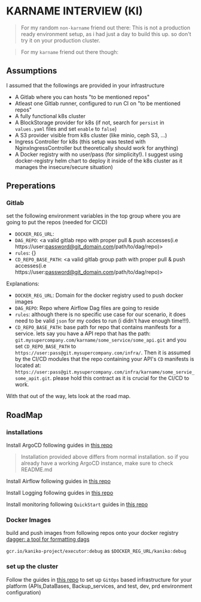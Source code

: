 # KARNAME INTERVIEW (KI)

> For my random `non-karname` friend out there: This is not a production ready environment setup, as i had just a day to build this up.
so don't try it on your production cluster.

> For my `karname` friend out there though:

## Assumptions 
I assumed that the followings are provided in your infrastructure
- A Gitlab where you can hosts "to be mentioned repos" 
- Atleast one Gitlab runner, configured to run CI on "to be mentioned repos"
- A fully functional k8s cluster
- A BlockStorage provider for k8s (if not, search for `persist` in `values.yaml` files and set `enable` to `false`)
- A S3 provider visible from k8s cluster (like minio, ceph S3, ...)
- Ingress Controller for k8s (this setup was tested with NginxIngressController but theoretically should work for anything)
- A Docker registry with no user/pass (for simplicity!). I suggest using docker-registry helm chart to deploy it inside of the k8s cluster as it manages the insecure/secure situation)

## Preperations

### Gitlab 
set the following environment variables in the top group where you are going to put the repos (needed for CICD)
- `DOCKER_REG_URL`: <Docker Registry Domain> 
- `DAG_REPO`: <a valid gitlab repo with proper pull & push accesses(i.e https://user:password@git_domain.com/path/to/dag/repo)>
- `rules`: {} 
- `CD_REPO_BASE_PATH`: <a valid gitlab group path with proper pull & push accesses(i.e https://user:password@git_domain.com/path/to/dag/repo)>

Explanations: 
- `DOCKER_REG_URL`: Domain for the docker registry used to push docker images
- `DAG_REPO`: Repo where Airflow Dag files are going to reside
- `rules`: although there is no specific use case for our scenario, it does need to be valid `json` for my codes to run (i didn't have enough time!!!).
- `CD_REPO_BASE_PATH`: base path for repo that contains manifests for a service.
lets say you have a API repo that has the path: `git.mysupercompany.com/karname/some_service/some_api.git` and you set `CD_REPO_BASE_PATH` to `https://user:pass@git.mysupercompany.com/infra/`. Then it is assumed by the CI/CD modules that the repo containing your API's `CD` manifests is located at: `https://user:pass@git.mysupercompany.com/infra/karname/some_servie_some_apit.git`.
please hold this contract as it is crucial for the CI/CD to work.

With that out of the way, lets look at the road map.

## RoadMap

### installations 
Install ArgoCD following guides in [this repo](https://github.com/karname-interview/argocd)
> Installation provided above differs from normal installation. so if you already have a working ArgoCD instance, make sure to check README.md

Install Airflow following guides in [this repo](https://github.com/karname-interview/airflow)

Install Logging following guides in [this repo](https://github.com/karname-interview/logging)

Install monitoring following `QuickStart` guides in [this repo](https://github.com/karname-interview/monitoring)


### Docker Images 
build and push images from following repos onto your docker registry
[dagger: a tool for formatting dags]()

`gcr.io/kaniko-project/executor:debug` as `$DOCKER_REG_URL/kaniko:debug`


### set up the cluster
Follow the guides in [this repo]() to set up `GitOps` based infrastructure for your platform (APIs,DataBases, Backup_services, and test, dev, prd environment configuration)




